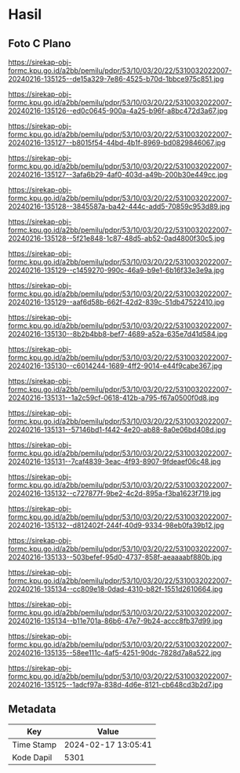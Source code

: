 # Hasil

## Foto C Plano

https://sirekap-obj-formc.kpu.go.id/a2bb/pemilu/pdpr/53/10/03/20/22/5310032022007-20240216-135125--de15a329-7e86-4525-b70d-1bbce975c851.jpg

https://sirekap-obj-formc.kpu.go.id/a2bb/pemilu/pdpr/53/10/03/20/22/5310032022007-20240216-135126--ed0c0645-900a-4a25-b96f-a8bc472d3a67.jpg

https://sirekap-obj-formc.kpu.go.id/a2bb/pemilu/pdpr/53/10/03/20/22/5310032022007-20240216-135127--b8015f54-44bd-4b1f-8969-bd0829846067.jpg

https://sirekap-obj-formc.kpu.go.id/a2bb/pemilu/pdpr/53/10/03/20/22/5310032022007-20240216-135127--3afa6b29-4af0-403d-a49b-200b30e449cc.jpg

https://sirekap-obj-formc.kpu.go.id/a2bb/pemilu/pdpr/53/10/03/20/22/5310032022007-20240216-135128--3845587a-ba42-444c-add5-70859c953d89.jpg

https://sirekap-obj-formc.kpu.go.id/a2bb/pemilu/pdpr/53/10/03/20/22/5310032022007-20240216-135128--5f21e848-1c87-48d5-ab52-0ad4800f30c5.jpg

https://sirekap-obj-formc.kpu.go.id/a2bb/pemilu/pdpr/53/10/03/20/22/5310032022007-20240216-135129--c1459270-990c-46a9-b9e1-6b16f33e3e9a.jpg

https://sirekap-obj-formc.kpu.go.id/a2bb/pemilu/pdpr/53/10/03/20/22/5310032022007-20240216-135129--aaf6d58b-662f-42d2-839c-51db47522410.jpg

https://sirekap-obj-formc.kpu.go.id/a2bb/pemilu/pdpr/53/10/03/20/22/5310032022007-20240216-135130--8b2b4bb8-bef7-4689-a52a-635e7d41d584.jpg

https://sirekap-obj-formc.kpu.go.id/a2bb/pemilu/pdpr/53/10/03/20/22/5310032022007-20240216-135130--c6014244-1689-4ff2-9014-e44f9cabe367.jpg

https://sirekap-obj-formc.kpu.go.id/a2bb/pemilu/pdpr/53/10/03/20/22/5310032022007-20240216-135131--1a2c59cf-0618-412b-a795-f67a0500f0d8.jpg

https://sirekap-obj-formc.kpu.go.id/a2bb/pemilu/pdpr/53/10/03/20/22/5310032022007-20240216-135131--57146bd1-f442-4e20-ab88-8a0e06bd408d.jpg

https://sirekap-obj-formc.kpu.go.id/a2bb/pemilu/pdpr/53/10/03/20/22/5310032022007-20240216-135131--7caf4839-3eac-4f93-8907-9fdeaef06c48.jpg

https://sirekap-obj-formc.kpu.go.id/a2bb/pemilu/pdpr/53/10/03/20/22/5310032022007-20240216-135132--c727877f-9be2-4c2d-895a-f3ba1623f719.jpg

https://sirekap-obj-formc.kpu.go.id/a2bb/pemilu/pdpr/53/10/03/20/22/5310032022007-20240216-135132--d812402f-244f-40d9-9334-98eb0fa39b12.jpg

https://sirekap-obj-formc.kpu.go.id/a2bb/pemilu/pdpr/53/10/03/20/22/5310032022007-20240216-135133--503befef-95d0-4737-858f-aeaaaabf880b.jpg

https://sirekap-obj-formc.kpu.go.id/a2bb/pemilu/pdpr/53/10/03/20/22/5310032022007-20240216-135134--cc809e18-0dad-4310-b82f-1551d2610664.jpg

https://sirekap-obj-formc.kpu.go.id/a2bb/pemilu/pdpr/53/10/03/20/22/5310032022007-20240216-135134--b11e701a-86b6-47e7-9b24-accc8fb37d99.jpg

https://sirekap-obj-formc.kpu.go.id/a2bb/pemilu/pdpr/53/10/03/20/22/5310032022007-20240216-135135--58ee111c-4af5-4251-90dc-7828d7a8a522.jpg

https://sirekap-obj-formc.kpu.go.id/a2bb/pemilu/pdpr/53/10/03/20/22/5310032022007-20240216-135125--1adcf97a-838d-4d6e-8121-cb648cd3b2d7.jpg


## Metadata

| Key        | Value               |
| ---------- | ------------------- |
| Time Stamp | 2024-02-17 13:05:41 |
| Kode Dapil | 5301                |



